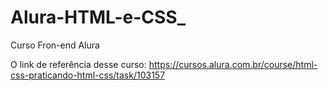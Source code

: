 # Alura-HTML-e-CSS_
Curso Fron-end Alura

O link de referência desse curso: https://cursos.alura.com.br/course/html-css-praticando-html-css/task/103157
